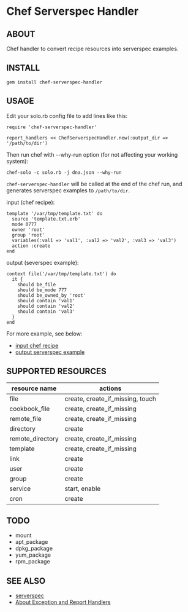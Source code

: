 # Chef Serverspec Handler

## ABOUT

Chef handler to convert recipe resources into serverspec examples.

## INSTALL

    gem install chef-serverspec-handler

## USAGE

Edit your solo.rb config file to add lines like this:

    require 'chef-serverspec-handler'
    
    report_handlers << ChefServerspecHandler.new(:output_dir => '/path/to/dir')

Then run chef with --why-run option (for not affecting your working system):

    chef-solo -c solo.rb -j dna.json --why-run

`chef-serverspec-handler` will be called at the end of the chef run, and generates serverspec examples to
`/path/to/dir`.

input (chef recipe):

    template '/var/tmp/template.txt' do
      source 'template.txt.erb'
      mode 0777
      owner 'root'
      group 'root'
      variables(:val1 => 'val1', :val2 => 'val2', :val3 => 'val3')
      action :create
    end

output (severspec example):

    context file('/var/tmp/template.txt') do
      it {
        should be_file
        should be_mode 777
        should be_owned_by 'root'
        should contain 'val1'
        should contain 'val2'
        should contain 'val3'
      }
    end

For more example, see below:

 * [input chef recipe](https://github.com/tily/chef-serverspec-handler/blob/master/generated-spec/cookbooks/chef_serverspec_handler_test/recipes/default.rb)
 * [output serverspec example](https://github.com/tily/chef-serverspec-handler/blob/master/generated-spec/spec/localhost/chef_serverspec_handler_test/default_spec.rb)

## SUPPORTED RESOURCES

 resource name    | actions                          
 -----------------|----------------------------------
 file             | create, create_if_missing, touch
 cookbook_file    | create, create_if_missing
 remote_file      | create, create_if_missing
 directory        | create
 remote_directory | create, create_if_missing
 template         | create, create_if_missing
 link             | create
 user             | create
 group            | create
 service          | start, enable
 cron             | create

## TODO

 * mount
 * apt_package
 * dpkg_package
 * yum_package
 * rpm_package

## SEE ALSO

 * [serverspec](http://serverspec.org/)
 * [About Exception and Report Handlers](http://docs.opscode.com/essentials_handlers.html)
